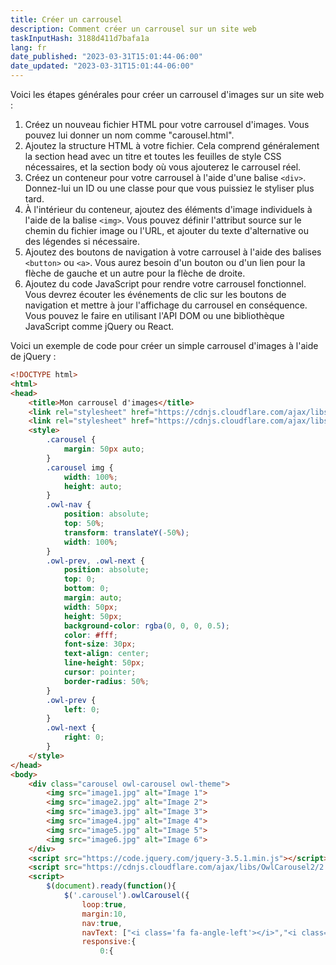 ```yaml
---
title: Créer un carrousel
description: Comment créer un carrousel sur un site web
taskInputHash: 3188d411d7bafa1a
lang: fr
date_published: "2023-03-31T15:01:44-06:00"
date_updated: "2023-03-31T15:01:44-06:00"
---
```

Voici les étapes générales pour créer un carrousel d'images sur un site web :
1. Créez un nouveau fichier HTML pour votre carrousel d'images. Vous pouvez lui donner un nom comme "carousel.html".
2. Ajoutez la structure HTML à votre fichier. Cela comprend généralement la section head avec un titre et toutes les feuilles de style CSS nécessaires, et la section body où vous ajouterez le carrousel réel.
3. Créez un conteneur pour votre carrousel à l'aide d'une balise `<div>`. Donnez-lui un ID ou une classe pour que vous puissiez le styliser plus tard.
4. À l'intérieur du conteneur, ajoutez des éléments d'image individuels à l'aide de la balise `<img>`. Vous pouvez définir l'attribut source sur le chemin du fichier image ou l'URL, et ajouter du texte d'alternative ou des légendes si nécessaire.
5. Ajoutez des boutons de navigation à votre carrousel à l'aide des balises `<button>` ou `<a>`. Vous aurez besoin d'un bouton ou d'un lien pour la flèche de gauche et un autre pour la flèche de droite.
6. Ajoutez du code JavaScript pour rendre votre carrousel fonctionnel. Vous devrez écouter les événements de clic sur les boutons de navigation et mettre à jour l'affichage du carrousel en conséquence. Vous pouvez le faire en utilisant l'API DOM ou une bibliothèque JavaScript comme jQuery ou React.

Voici un exemple de code pour créer un simple carrousel d'images à l'aide de jQuery :

```html
<!DOCTYPE html>
<html>
<head>
	<title>Mon carrousel d'images</title>
	<link rel="stylesheet" href="https://cdnjs.cloudflare.com/ajax/libs/OwlCarousel2/2.3.4/assets/owl.carousel.min.css">
	<link rel="stylesheet" href="https://cdnjs.cloudflare.com/ajax/libs/OwlCarousel2/2.3.4/assets/owl.theme.default.min.css">
	<style>
		.carousel {
			margin: 50px auto;
		}
		.carousel img {
			width: 100%;
			height: auto;
		}
		.owl-nav {
			position: absolute;
			top: 50%;
			transform: translateY(-50%);
			width: 100%;
		}
		.owl-prev, .owl-next {
			position: absolute;
			top: 0;
			bottom: 0;
			margin: auto;
			width: 50px;
			height: 50px;
			background-color: rgba(0, 0, 0, 0.5);
			color: #fff;
			font-size: 30px;
			text-align: center;
			line-height: 50px;
			cursor: pointer;
			border-radius: 50%;
		}
		.owl-prev {
			left: 0;
		}
		.owl-next {
			right: 0;
		}
	</style>
</head>
<body>
	<div class="carousel owl-carousel owl-theme">
		<img src="image1.jpg" alt="Image 1">
		<img src="image2.jpg" alt="Image 2">
		<img src="image3.jpg" alt="Image 3">
		<img src="image4.jpg" alt="Image 4">
		<img src="image5.jpg" alt="Image 5">
		<img src="image6.jpg" alt="Image 6">
	</div>
	<script src="https://code.jquery.com/jquery-3.5.1.min.js"></script>
	<script src="https://cdnjs.cloudflare.com/ajax/libs/OwlCarousel2/2.3.4/owl.carousel.min.js"></script>
	<script>
		$(document).ready(function(){
			$('.carousel').owlCarousel({
				loop:true,
				margin:10,
				nav:true,
				navText: ["<i class='fa fa-angle-left'></i>","<i class='fa fa-angle-right'></i>"],
				responsive:{
					0:{ 
```
